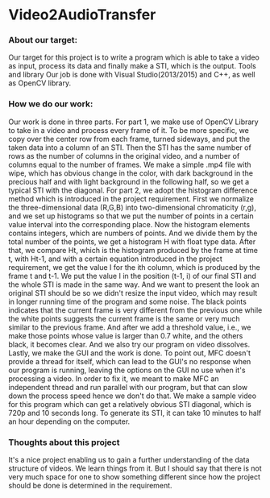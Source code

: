 # Video2AudioTransfer
### About our target:
Our target for this project is to write a program which is able to take a video as input, process its data and finally make a STI, which is the output. Tools and library Our job is done with Visual Studio(2013/2015) and C++, as well as OpenCV library. 

### How we do our work:
Our work is done in three parts.
For part 1, we make use of OpenCV Library to take in a video and process every frame of it. To be more specific, we copy over the center row from each frame, turned sideways, and put the taken data into a column of an STI. Then the STI has the same number of rows as the number of columns in the original video, and a number of columns equal to the number of frames. We make a simple .mp4 file with wipe, which has obvious change in the color, with dark background in the precious half and with light background in the following half, so we get a typical STI with the diagonal.
For part 2, we adopt the histogram difference method which is introduced in the project requirement. First we normalize the three-dimensional data (R,G,B) into two-dimensional
chromaticity (r,g), and we set up histograms so that we put the number of points in a certain value interval into the corresponding place. Now the histogram elements contains integers, which are numbers of points. And we divide them by the total number of the points, we get a histogram H with float type data. After that, we compare Ht, which is the histogram produced by the frame at time t, with Ht-1, and with a certain equation introduced in the project requirement, we get the value I for the ith column, which is produced by the frame t and t-1. We put the value I in the position (t-1, i) of our final STI and the whole STI is made in the same way. And we want to present the look an original STI should be so we didn't resize the input video, which may result in longer running time of the program and some noise. The black points indicates that the current frame is very different from the previous one while the white points suggests the current frame is the same or very much similar to the previous frame. And after we add a threshold value, i.e., we make those points whose value is larger than 0.7 white, and the others black, it becomes clear.
And we also try our program on video dissolves. Lastly, we make the GUI and the work is done. To point out, MFC doesn't provide a thread for itself, which can lead to the GUI's no response when our program is running, leaving the options on the GUI no use when it's processing a video. In order to fix it, we meant to make MFC an independent thread and run parallel with our program, but that can slow down the process speed hence we don't do that. We make a sample video for this program which can get a relatively obvious STI diagonal, which is 720p and 10 seconds long. To generate its STI, it can take 10 minutes to half an hour depending on the computer.

### Thoughts about this project
It's a nice project enabling us to gain a further understanding of the data structure of videos. We learn things from it. But I should say that there is not very much space for one to show something different since how the project should be done is determined in the requirement.
